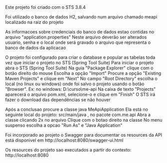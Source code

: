 Este projeto foi criado com o STS 3.8.4

Foi utilizado o banco de dados H2, 
salvando num arquivo chamado meapi
localizado na raiz do projeto

As informacoes sobre credenciais do banco de dados estao contidas no arquivo "application.properties"
Neste arquivo deverão ser alterados usuario, senha e o local onde será gravado o arquivo que representa o banco de dados da aplicacao

O projeto foi configurado para criar o database e popular as tabelas toda vez que iniciar o projeto no STS (Spring Tool Suite)
Para iniciar o projeto abra o STS (Spring Tool Suite)
Na guia "Package Explorer" clique com o botão direito do mouse
Escolha a opção "Import"
Procure a opção "Existing Maven Projects" e clique em "Next"
No campo "Root Directory" escolha o local (no linux ou windows) onde foi salvo o projeto usando o botão "Browser". Ex: no windows: D:\curso\me-api
Na caixa de texto "Projects" aparecerá o arquivo pom.xml, selecione-o e clique em "Finish"
O STS irá fazer o download das dependências se não houver

Após a conclusao procure a classe java MeApiApplication
Ela está no seguinte local do projeto: src/main/java , no pacote com.me.api
Abra a classe clicando 2x no arquivo
Clique com o botao direito na classe
No menu suspenso escolha a opcao "Run As" e "Java Application"

Foi incorporado ao projeto o Swagger
para documentar os resources da API
está disponivel em http://localhost:8080/swagger-ui.html

Os resources do projeto sao executados a partir do contexto: http://localhost:8080